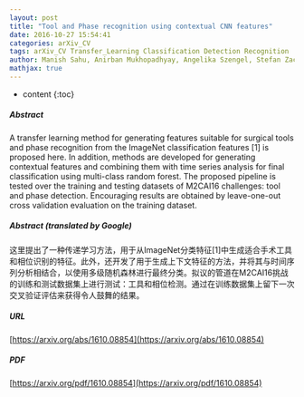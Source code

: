 ```yaml
---
layout: post
title: "Tool and Phase recognition using contextual CNN features"
date: 2016-10-27 15:54:41
categories: arXiv_CV
tags: arXiv_CV Transfer_Learning Classification Detection Recognition
author: Manish Sahu, Anirban Mukhopadhyay, Angelika Szengel, Stefan Zachow
mathjax: true
---
```


* content
{:toc}

##### Abstract
A transfer learning method for generating features suitable for surgical tools and phase recognition from the ImageNet classification features [1] is proposed here. In addition, methods are developed for generating contextual features and combining them with time series analysis for final classification using multi-class random forest. The proposed pipeline is tested over the training and testing datasets of M2CAI16 challenges: tool and phase detection. Encouraging results are obtained by leave-one-out cross validation evaluation on the training dataset.

##### Abstract (translated by Google)
这里提出了一种传递学习方法，用于从ImageNet分类特征[1]中生成适合手术工具和相位识别的特征。此外，还开发了用于生成上下文特征的方法，并将其与时间序列分析相结合，以使用多级随机森林进行最终分类。拟议的管道在M2CAI16挑战的训练和测试数据集上进行测试：工具和相位检测。通过在训练数据集上留下一次交叉验证评估来获得令人鼓舞的结果。

##### URL
[https://arxiv.org/abs/1610.08854](https://arxiv.org/abs/1610.08854)

##### PDF
[https://arxiv.org/pdf/1610.08854](https://arxiv.org/pdf/1610.08854)

